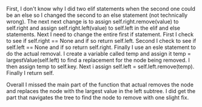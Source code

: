 First, I don't know why I did two elif statements when the second one could be an else so I changed the second to an else statement (not technically wrong).
The next next change is to assign self.right.remove(value) to self.right and assign self.right.left(value) to self.left in the elif and else statements.
Next I need to change the entire first if statement. 
First I check to see if self.right == None and if so return self.left. 
Second I check to see if self.left == None and if so return self.right. 
Finally I use an esle statement to do the actual removal. I create a variable called temp and assign it temp = largestValue(self.left) to find a replacement for the node being removed. I then assign temp to self.key. Next i assign self.left = self.left.remove(temp). Finally I return self.

Overall I missed the main part of the function that actual removes the node and replaces the node with the largest value in the left subtree. I did get the part that navigates the tree to find the node to remove with one slight fix.